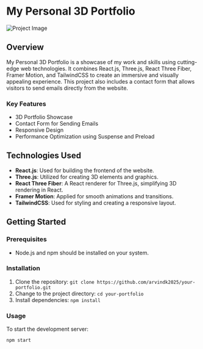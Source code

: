 # My Personal 3D Portfolio

![Project Image](project_image.png)

## Overview

My Personal 3D Portfolio is a showcase of my work and skills using cutting-edge web technologies. It combines React.js, Three.js, React Three Fiber, Framer Motion, and TailwindCSS to create an immersive and visually appealing experience. This project also includes a contact form that allows visitors to send emails directly from the website.

### Key Features

- 3D Portfolio Showcase
- Contact Form for Sending Emails
- Responsive Design
- Performance Optimization using Suspense and Preload

## Technologies Used

- **React.js**: Used for building the frontend of the website.
- **Three.js**: Utilized for creating 3D elements and graphics.
- **React Three Fiber**: A React renderer for Three.js, simplifying 3D rendering in React.
- **Framer Motion**: Applied for smooth animations and transitions.
- **TailwindCSS**: Used for styling and creating a responsive layout.

## Getting Started

### Prerequisites

- Node.js and npm should be installed on your system.

### Installation

1. Clone the repository: `git clone https://github.com/arvindk2025/your-portfolio.git`
2. Change to the project directory: `cd your-portfolio`
3. Install dependencies: `npm install`

### Usage

To start the development server:

```bash
npm start
